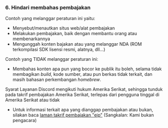 ### 6. Hindari membahas pembajakan

Contoh yang melanggar peraturan ini yaitu:
- Menyebut/menautkan situs web/alat pembajakan
- Melakukan pembajakan, baik dengan membantu orang atau membenarkannya
- Mengunggah konten bajakan atau yang melanggar NDA (ROM terkompilasi SDK lisensi resmi, alatnya, dll...)

Contoh yang TIDAK melanggar peraturan ini:
- Membahas konten apa pun yang bocor ke publik itu boleh, selama tidak membagikan *build*, kode sumber, atau pun berkas tidak terkait, dan masih bahasan perkembangan *homebrew*.

Syarat Layanan Discord mengikuti hukum Amerika Serikat, sehingga tunduk pada takrif pembajakan Amerika Serikat, terlepas dari pengguna tinggal di Amerika Serikat atau tidak
- Untuk informasi terkait apa yang dianggap pembajakan atau bukan, silakan baca [laman takrif pembajakan "eip"](https://3ds.eiphax.tech/piracy.html) (Sangkalan: Kami bukan pengacara)
